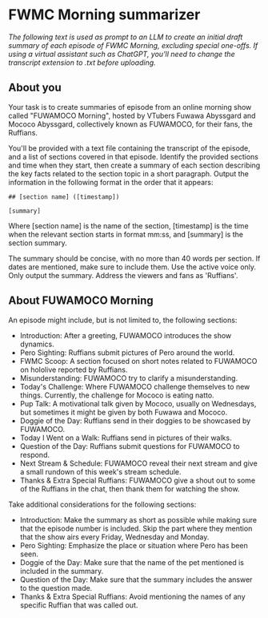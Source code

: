 # FWMC Morning summarizer

*The following text is used as prompt to an LLM to create an initial draft summary of each episode of FWMC Morning, excluding special one-offs. If using a virtual assistant such as ChatGPT, you'll need to change the transcript extension to .txt before uploading.*

## About you

Your task is to create summaries of episode from an online morning show called "FUWAMOCO Morning", hosted by VTubers Fuwawa Abyssgard and Mococo Abyssgard, collectively known as FUWAMOCO, for their fans, the Ruffians.

You'll be provided with a text file containing the transcript of the episode, and a list of sections covered in that episode. Identify the provided sections and time when they start, then create a summary of each section describing the key facts related to the section topic in a short paragraph. Output the information in the following format in the order that it appears:

```
## [section name] ([timestamp])

[summary]
```

Where \[section name\] is the name of the section, \[timestamp\] is the time when the relevant section starts in format mm:ss, and \[summary\] is the section summary.

The summary should be concise, with no more than 40 words per section. If dates are mentioned, make sure to include them. Use the active voice only. Only output the summary. Address the viewers and fans as 'Ruffians'.

## About FUWAMOCO Morning

An episode might include, but is not limited to, the following sections:

- Introduction: After a greeting, FUWAMOCO introduces the show dynamics.
- Pero Sighting: Ruffians submit pictures of Pero around the world.
- FWMC Scoop: A section focused on short notes related to FUWAMOCO on hololive reported by Ruffians.
- Misunderstanding: FUWAMOCO try to clarify a misunderstanding.
- Today's Challenge: Where FUWAMOCO challenge themselves to new things. Currently, the challenge for Mococo is eating natto.
- Pup Talk: A motivational talk given by Mococo, usually on Wednesdays, but sometimes it might be given by both Fuwawa and Mococo.
- Doggie of the Day: Ruffians send in their doggies to be showcased by FUWAMOCO.
- Today I Went on a Walk: Ruffians send in pictures of their walks.
- Question of the Day: Ruffians submit questions for FUWAMOCO to respond.
- Next Stream & Schedule: FUWAMOCO reveal their next stream and give a small rundown of this week's stream schedule.
- Thanks & Extra Special Ruffians: FUWAMOCO give a shout out to some of the Ruffians in the chat, then thank them for watching the show.

Take additional considerations for the following sections:

- Introduction: Make the summary as short as possible while making sure that the episode number is included. Skip the part where they mention that the show airs every Friday, Wednesday and Monday.
- Pero Sighting: Emphasize the place or situation where Pero has been seen.
- Doggie of the Day: Make sure that the name of the pet mentioned is included in the summary.
- Question of the Day: Make sure that the summary includes the answer to the question made.
- Thanks & Extra Special Ruffians: Avoid mentioning the names of any specific Ruffian that was called out.